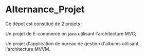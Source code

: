 # Alternance_Projet

Ce dépot est constitué de 2 projets : 

  Un projet de E-commerce en java utilisant l'architecture MVC;
  
  
  Un projet d'application de bureau de gestion d'albums utilisant l'architecture MVVM.
